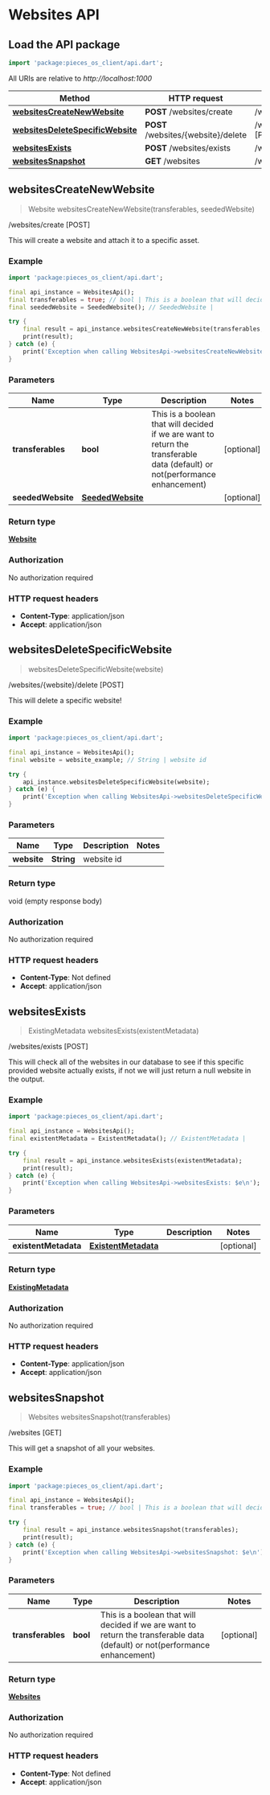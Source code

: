 # Websites API

## Load the API package
```dart
import 'package:pieces_os_client/api.dart';
```

All URIs are relative to *http://localhost:1000*

Method | HTTP request | Description
------------- | ------------- | -------------
[**websitesCreateNewWebsite**](WebsitesApi#websitescreatenewwebsite) | **POST** /websites/create | /websites/create [POST]
[**websitesDeleteSpecificWebsite**](WebsitesApi#websitesdeletespecificwebsite) | **POST** /websites/\{website\}/delete | /websites/\{website\}/delete [POST]
[**websitesExists**](WebsitesApi#websitesexists) | **POST** /websites/exists | /websites/exists [POST]
[**websitesSnapshot**](WebsitesApi#websitessnapshot) | **GET** /websites | /websites [GET]


## **websitesCreateNewWebsite**
> Website websitesCreateNewWebsite(transferables, seededWebsite)

/websites/create [POST]

This will create a website and attach it to a specific asset.

### Example
```dart
import 'package:pieces_os_client/api.dart';

final api_instance = WebsitesApi();
final transferables = true; // bool | This is a boolean that will decided if we are want to return the transferable data (default) or not(performance enhancement)
final seededWebsite = SeededWebsite(); // SeededWebsite | 

try {
    final result = api_instance.websitesCreateNewWebsite(transferables, seededWebsite);
    print(result);
} catch (e) {
    print('Exception when calling WebsitesApi->websitesCreateNewWebsite: $e\n');
}
```

### Parameters

Name | Type | Description  | Notes
------------- | ------------- | ------------- | -------------
 **transferables** | **bool**| This is a boolean that will decided if we are want to return the transferable data (default) or not(performance enhancement) | [optional] 
 **seededWebsite** | [**SeededWebsite**](../models/SeededWebsite)|  | [optional] 

### Return type

[**Website**](../models/Website)

### Authorization

No authorization required

### HTTP request headers

 - **Content-Type**: application/json
 - **Accept**: application/json



## **websitesDeleteSpecificWebsite**
> websitesDeleteSpecificWebsite(website)

/websites/\{website\}/delete [POST]

This will delete a specific website!

### Example
```dart
import 'package:pieces_os_client/api.dart';

final api_instance = WebsitesApi();
final website = website_example; // String | website id

try {
    api_instance.websitesDeleteSpecificWebsite(website);
} catch (e) {
    print('Exception when calling WebsitesApi->websitesDeleteSpecificWebsite: $e\n');
}
```

### Parameters

Name | Type | Description  | Notes
------------- | ------------- | ------------- | -------------
 **website** | **String**| website id | 

### Return type

void (empty response body)

### Authorization

No authorization required

### HTTP request headers

 - **Content-Type**: Not defined
 - **Accept**: application/json



## **websitesExists**
> ExistingMetadata websitesExists(existentMetadata)

/websites/exists [POST]

This will check all of the websites in our database to see if this specific provided website actually exists, if not we will just return a null website in the output.

### Example
```dart
import 'package:pieces_os_client/api.dart';

final api_instance = WebsitesApi();
final existentMetadata = ExistentMetadata(); // ExistentMetadata | 

try {
    final result = api_instance.websitesExists(existentMetadata);
    print(result);
} catch (e) {
    print('Exception when calling WebsitesApi->websitesExists: $e\n');
}
```

### Parameters

Name | Type | Description  | Notes
------------- | ------------- | ------------- | -------------
 **existentMetadata** | [**ExistentMetadata**](../models/ExistentMetadata)|  | [optional] 

### Return type

[**ExistingMetadata**](../models/ExistingMetadata)

### Authorization

No authorization required

### HTTP request headers

 - **Content-Type**: application/json
 - **Accept**: application/json



## **websitesSnapshot**
> Websites websitesSnapshot(transferables)

/websites [GET]

This will get a snapshot of all your websites.

### Example
```dart
import 'package:pieces_os_client/api.dart';

final api_instance = WebsitesApi();
final transferables = true; // bool | This is a boolean that will decided if we are want to return the transferable data (default) or not(performance enhancement)

try {
    final result = api_instance.websitesSnapshot(transferables);
    print(result);
} catch (e) {
    print('Exception when calling WebsitesApi->websitesSnapshot: $e\n');
}
```

### Parameters

Name | Type | Description  | Notes
------------- | ------------- | ------------- | -------------
 **transferables** | **bool**| This is a boolean that will decided if we are want to return the transferable data (default) or not(performance enhancement) | [optional] 

### Return type

[**Websites**](../models/Websites)

### Authorization

No authorization required

### HTTP request headers

 - **Content-Type**: Not defined
 - **Accept**: application/json



